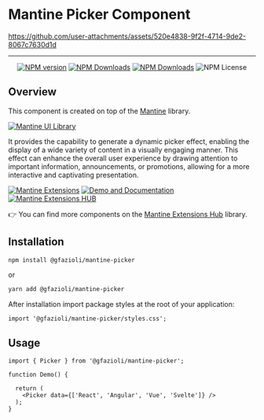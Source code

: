 # Mantine Picker Component

https://github.com/user-attachments/assets/520e4838-9f2f-4714-9de2-8067c7630d1d

---

<div align="center">
  
  [![NPM version](https://img.shields.io/npm/v/%40gfazioli%2Fmantine-picker?style=for-the-badge)](https://www.npmjs.com/package/@gfazioli/mantine-picker)
  [![NPM Downloads](https://img.shields.io/npm/dm/%40gfazioli%2Fmantine-picker?style=for-the-badge)](https://www.npmjs.com/package/@gfazioli/mantine-picker)
  [![NPM Downloads](https://img.shields.io/npm/dy/%40gfazioli%2Fmantine-picker?style=for-the-badge&label=%20&color=f90)](https://www.npmjs.com/package/@gfazioli/mantine-picker)
  ![NPM License](https://img.shields.io/npm/l/%40gfazioli%2Fmantine-picker?style=for-the-badge)

</div>

## Overview

This component is created on top of the [Mantine](https://mantine.dev/) library.

[![Mantine UI Library](https://img.shields.io/badge/-MANTINE_UI_LIBRARY-blue?style=for-the-badge&labelColor=black&logo=mantine
)](https://mantine.dev/)

It provides the capability to generate a dynamic picker effect, enabling the display of a wide variety of content in a visually engaging manner. This effect can enhance the overall user experience by drawing attention to important information, announcements, or promotions, allowing for a more interactive and captivating presentation.

[![Mantine Extensions](https://img.shields.io/badge/-Watch_the_Video-blue?style=for-the-badge&labelColor=black&logo=youtube
)](https://www.youtube.com/playlist?list=PL85tTROKkZrWyqCcmNCdWajpx05-cTal4)
[![Demo and Documentation](https://img.shields.io/badge/-Demo_%26_Documentation-blue?style=for-the-badge&labelColor=black&logo=typescript
)](https://gfazioli.github.io/mantine-picker/)
[![Mantine Extensions HUB](https://img.shields.io/badge/-Mantine_Extensions_Hub-blue?style=for-the-badge&labelColor=blue
)](https://mantine-extensions.vercel.app/)

👉 You can find more components on the [Mantine Extensions Hub](https://mantine-extensions.vercel.app/) library.


## Installation

```sh
npm install @gfazioli/mantine-picker
```
or 

```sh
yarn add @gfazioli/mantine-picker
```

After installation import package styles at the root of your application:

```tsx
import '@gfazioli/mantine-picker/styles.css';
```

## Usage

```tsx
import { Picker } from '@gfazioli/mantine-picker';

function Demo() {

  return (
    <Picker data={['React', 'Angular', 'Vue', 'Svelte']} />
  );
}
```
